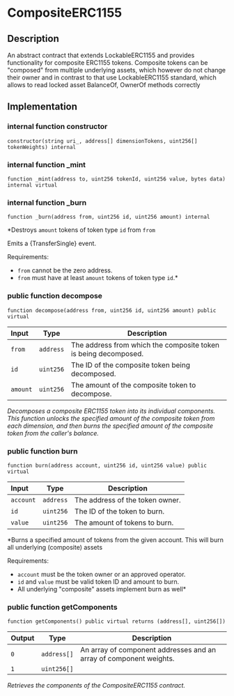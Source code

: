 
# CompositeERC1155
## Description

An abstract contract that extends LockableERC1155 and provides functionality for composite ERC1155 tokens.
Composite tokens can be "composed" from multiple underlying assets, which however do not change their owner
and in contrast to that use LockableERC1155 standard, which allows to read locked asset BalanceOf, OwnerOf methods correctly

## Implementation

### internal function constructor

```solidity
constructor(string uri_, address[] dimensionTokens, uint256[] tokenWeights) internal 
```

### internal function _mint

```solidity
function _mint(address to, uint256 tokenId, uint256 value, bytes data) internal virtual 
```

### internal function _burn

```solidity
function _burn(address from, uint256 id, uint256 amount) internal 
```

*Destroys `amount` tokens of token type `id` from `from`

Emits a {TransferSingle} event.

Requirements:

- `from` cannot be the zero address.
- `from` must have at least `amount` tokens of token type `id`.*
### public function decompose

```solidity
function decompose(address from, uint256 id, uint256 amount) public virtual 
```

| Input | Type | Description |
|:----- | ---- | ----------- |
| `from` | `address` | The address from which the composite token is being decomposed. |
| `id` | `uint256` | The ID of the composite token being decomposed. |
| `amount` | `uint256` | The amount of the composite token to decompose. |

*Decomposes a composite ERC1155 token into its individual components.
This function unlocks the specified amount of the composite token from each dimension,
and then burns the specified amount of the composite token from the caller's balance.*
### public function burn

```solidity
function burn(address account, uint256 id, uint256 value) public virtual 
```

| Input | Type | Description |
|:----- | ---- | ----------- |
| `account` | `address` | The address of the token owner. |
| `id` | `uint256` | The ID of the token to burn. |
| `value` | `uint256` | The amount of tokens to burn. |

*Burns a specified amount of tokens from the given account.
This will burn all underlying (composite) assets

Requirements:
- `account` must be the token owner or an approved operator.
- `id` and `value` must be valid token ID and amount to burn.
- All underlying "composite" assets implement burn as well*
### public function getComponents

```solidity
function getComponents() public virtual returns (address[], uint256[]) 
```

| Output | Type | Description |
| ------ | ---- | ----------- |
|  `0`  | `address[]` | An array of component addresses and an array of component weights. |
|  `1`  | `uint256[]` |  |

*Retrieves the components of the CompositeERC1155 contract.*
<!--CONTRACT_END-->

